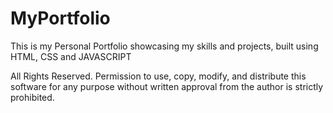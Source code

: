 # MyPortfolio
This is my Personal Portfolio showcasing my skills and projects, built using HTML, CSS and JAVASCRIPT

All Rights Reserved. 
Permission to use, copy, modify, and distribute this software for any purpose without 
written approval from the author is strictly prohibited.
